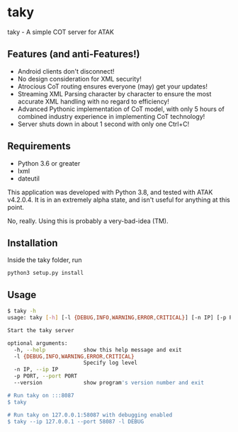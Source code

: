# taky

taky - A simple COT server for ATAK

## Features (and anti-Features!)

 * Android clients don't disconnect!
 * No design consideration for XML security!
 * Atrocious CoT routing ensures everyone (may) get your updates!
 * Streaming XML Parsing character by character to ensure the most accurate XML
   handling with no regard to efficiency!
 * Advanced Pythonic implementation of CoT model, with only 5 hours of combined
   industry experience in implementing CoT technology!
 * Server shuts down in about 1 second with only one Ctrl+C!

## Requirements

 * Python 3.6 or greater
 * lxml
 * dateutil

This application was developed with Python 3.8, and tested with ATAK v4.2.0.4.
It is in an extremely alpha state, and isn't useful for anything at this point.

No, really. Using this is probably a very-bad-idea (TM).

## Installation

Inside the taky folder, run

`python3 setup.py install`

## Usage

```bash
$ taky -h
usage: taky [-h] [-l {DEBUG,INFO,WARNING,ERROR,CRITICAL}] [-n IP] [-p PORT] [--version]

Start the taky server

optional arguments:
  -h, --help            show this help message and exit
  -l {DEBUG,INFO,WARNING,ERROR,CRITICAL}
                        Specify log level
  -n IP, --ip IP
  -p PORT, --port PORT
  --version             show program's version number and exit

# Run taky on :::8087
$ taky

# Run taky on 127.0.0.1:58087 with debugging enabled
$ taky --ip 127.0.0.1 --port 58087 -l DEBUG
```
